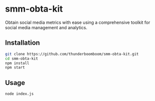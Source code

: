 # smm-obta-kit

Obtain social media metrics with ease using a comprehensive toolkit for social media management and analytics.

## Installation

```bash
git clone https://github.com/thunderboomboom/smm-obta-kit.git
cd smm-obta-kit
npm install
npm start
```

## Usage
```bash
node index.js
```

